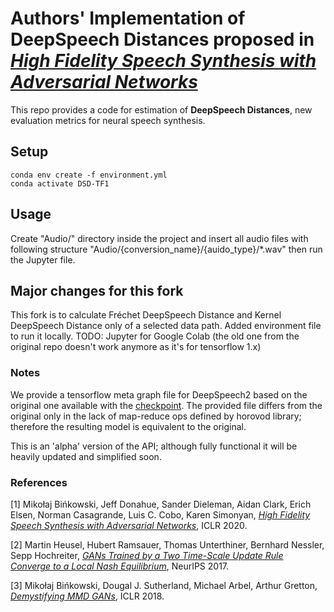 # Authors' Implementation of DeepSpeech Distances proposed in [*High Fidelity Speech Synthesis with Adversarial Networks*](https://arxiv.org/abs/1909.11646)

This repo provides a code for estimation of **DeepSpeech Distances**, new evaluation metrics for neural speech synthesis.

## Setup
```
conda env create -f environment.yml
conda activate DSD-TF1
```

## Usage
Create "Audio/" directory inside the project and insert all audio files with following structure "Audio/{conversion_name}/{auido_type}/*.wav" then run the Jupyter file.

## Major changes for this fork
This fork is to calculate Fréchet DeepSpeech Distance and Kernel DeepSpeech Distance only of a selected data path.
Added environment file to run it locally.
TODO: Jupyter for Google Colab (the old one from the original repo doesn't work anymore as it's for tensorflow 1.x)

### **Notes**
We provide a tensorflow meta graph file for DeepSpeech2 based on the original one available with the [checkpoint](https://nvidia.github.io/OpenSeq2Seq/html/speech-recognition/deepspeech2.html). The provided file differs from the original only in the lack of map-reduce ops defined by horovod library; therefore the resulting model is equivalent to the original.

This is an 'alpha' version of the API; although fully functional it will be heavily updated and simplified soon.

### **References**

[1] Mikołaj Bińkowski, Jeff Donahue, Sander Dieleman, Aidan Clark, Erich Elsen, Norman Casagrande, Luis C. Cobo, Karen Simonyan, [*High Fidelity Speech Synthesis with Adversarial Networks*](https://arxiv.org/abs/1909.11646), ICLR 2020.

[2] Martin Heusel, Hubert Ramsauer, Thomas Unterthiner, Bernhard Nessler, Sepp Hochreiter, [*GANs Trained by a Two Time-Scale Update Rule Converge to a Local Nash Equilibrium*](https://arxiv.org/abs/1706.08500), NeurIPS 2017.

[3] Mikołaj Bińkowski, Dougal J. Sutherland, Michael Arbel, Arthur Gretton, [*Demystifying MMD GANs*](https://arxiv.org/abs/1801.01401), ICLR 2018.